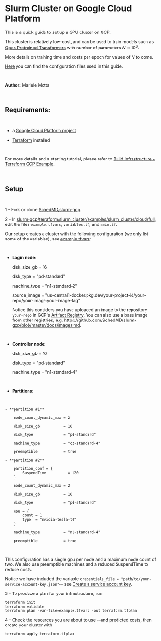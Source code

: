 # Slurm Cluster on Google Cloud Platform


This is a quick guide to set up a GPU cluster on GCP. 

This cluster is relatively low-cost, and can be used to train models such as [Open Pretrained Transformers](https://github.com/mfmotta/open_pretrained_transformers) with number of parameters $N \propto 10^6$.


More details on training time and costs per epoch for values of $N$ to come.

[Here](https://github.com/mfmotta/slurm-gcp/tree/mm_branch/terraform/slurm_cluster/examples/slurm_cluster/cloud/full) you can find the configuration files used in this guide.

<br>

**Author:** Mariele Motta

<br>

## Requirements:
<br>

- a [Google Cloud Platform project](https://console.cloud.google.com/freetrial/)

- [Terraform](https://developer.hashicorp.com/terraform/tutorials/aws-get-started/infrastructure-as-code) installed

<br>

For more details and a starting tutorial, please refer to [Build Infrastructure - Terraform GCP Example](https://developer.hashicorp.com/terraform/tutorials/gcp-get-started/google-cloud-platform-build).


<br>

## Setup

<br>

1 - Fork or clone [SchedMD/slurm-gcp](https://github.com/SchedMD/slurm-gcp).

2 - In [slurm-gcp/terraform/slurm_cluster/examples/slurm_cluster/cloud/full](https://github.com/SchedMD/slurm-gcp/tree/master/terraform/slurm_cluster/examples/slurm_cluster/cloud/full), edit the files ``example.tfvars``, ``variables.tf``, and ``main.tf``. 

Our setup creates a cluster with the following configuration (we only list some of the variables), see [example.tfvars](https://github.com/mfmotta/slurm-gcp/blob/mm_branch/terraform/slurm_cluster/examples/slurm_cluster/cloud/full/example.tfvars):

<br>

- **Login node:**

    disk_size_gb             = 16

    disk_type                = "pd-standard"

    machine_type             = "n1-standard-2"

    source_image             = "us-central1-docker.pkg.dev/your-project-id/your-repo/your-image:your-image-tag"

    Notice this considers you have uploaded an image to the repository ``your-repo`` in GCP's [Artifact Registry](https://cloud.google.com/artifact-registry/docs/docker/pushing-and-pulling). You can also use a base image from other registries, e.g. https://github.com/SchedMD/slurm-gcp/blob/master/docs/images.md.

<br>  

- **Controller node:**

    disk_size_gb           = 16

    disk_type              = "pd-standard"

    machine_type           = "n1-standard-4"

<br>

- **Partitions:**
<br>

    - **partition #1** 

        node_count_dynamic_max = 2 

        disk_size_gb           = 16

        disk_type              = "pd-standard"

        machine_type           = "c2-standard-4"

        preemptible            = true  

    - **partition #2**

        partition_conf = {
            SuspendTime          = 120
        }

        node_count_dynamic_max = 2

        disk_size_gb           = 16

        disk_type              = "pd-standard"

        gpu = {
            count = 1
            type  = "nvidia-tesla-t4"
        }

        machine_type           = "n1-standard-4"

        preemptible            = true 

<br>

This configuration has a single gpu per node and a maximum node count of two. We also use preemptible machines and a reduced SuspendTime to reduce costs.



Notice we have included the variable ``credentials_file = "path/to/your-service-account-key.json"``-- see [Create a service account key](https://developer.hashicorp.com/terraform/tutorials/gcp-get-started/google-cloud-platform-build#:~:text=A%20GCP%20service%20account%20key%3A%20Create%20a%20service%20account%20key).

3 - To produce a plan for your infrastructure, run

```
terraform init
terraform validate
terraform plan -var-file=example.tfvars -out terraform.tfplan
```
4 - Check the resources you are about to use --and predicted costs, then create your cluster with

```
terraform apply terraform.tfplan
```
    

    
